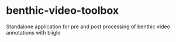 # benthic-video-toolbox
Standalone application for pre and post processing of benthic video annotations with biigle

